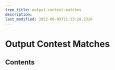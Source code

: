 ```yaml
---
tree_title: output-contest-matches
description: 
last_modified: 2022-06-09T21:23:28.2328
---
```


# Output Contest Matches

## Contents
